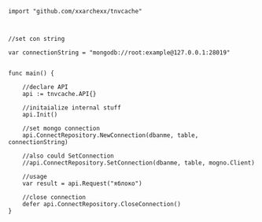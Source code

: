     import "github.com/xxarchexx/tnvcache"

   

    //set con string

    var connectionString = "mongodb://root:example@127.0.0.1:28019"


    func main() {
        
        //declare API
        api := tnvcache.API{}
        
        //initaialize internal stuff
        api.Init()
       
        //set mongo connection
        api.ConnectRepository.NewConnection(dbanme, table, connectionString)
        
        //also could SetConnection
        //api.ConnectRepository.SetConnection(dbanme, table, mogno.Client)
        
        //usage
        var result = api.Request("яблоко")
        
        //close connection
        defer api.ConnectRepository.CloseConnection()
    }
